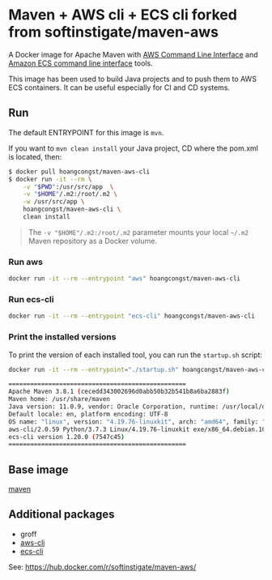 # Maven + AWS cli + ECS cli forked from softinstigate/maven-aws

A Docker image for Apache Maven with [AWS Command Line Interface](https://aws.amazon.com/cli/) and [Amazon ECS command line interface](https://docs.aws.amazon.com/AmazonECS/latest/developerguide/cmd-ecs-cli.html) tools.

This image has been used to build Java projects and to push them to AWS ECS containers. It can be useful especially for CI and CD systems.

## Run ##

The default ENTRYPOINT for this image is `mvn`.

If you want to `mvn clean install` your Java project, CD where the pom.xml is located, then:

```bash
$ docker pull hoangcongst/maven-aws-cli
$ docker run -it --rm \
    -v "$PWD":/usr/src/app  \
    -v "$HOME"/.m2:/root/.m2 \
    -w /usr/src/app \
    hoangcongst/maven-aws-cli \
    clean install
```

> The `-v "$HOME"/.m2:/root/.m2` parameter mounts your local `~/.m2` Maven repository as a Docker volume.

### Run aws ###

```bash
docker run -it --rm --entrypoint "aws" hoangcongst/maven-aws-cli
```

### Run ecs-cli ###

```bash
docker run -it --rm --entrypoint "ecs-cli" hoangcongst/maven-aws-cli
```

### Print the installed versions

To print the version of each installed tool, you can run the `startup.sh` script:

```bash
docker run -it --rm --entrypoint="./startup.sh" hoangcongst/maven-aws-cli

=================================================
Apache Maven 3.8.1 (cecedd343002696d0abb50b32b541b8a6ba2883f)
Maven home: /usr/share/maven
Java version: 11.0.9, vendor: Oracle Corporation, runtime: /usr/local/openjdk-11
Default locale: en, platform encoding: UTF-8
OS name: "linux", version: "4.19.76-linuxkit", arch: "amd64", family: "unix"
aws-cli/2.0.59 Python/3.7.3 Linux/4.19.76-linuxkit exe/x86_64.debian.10
ecs-cli version 1.20.0 (7547c45)
=================================================
```

## Base image ##

[maven](https://hub.docker.com/r/library/maven/)

## Additional packages ##

 - groff
 - [aws-cli](http://docs.aws.amazon.com/cli/latest/userguide/cli-chap-welcome.html)
 - [ecs-cli](http://docs.aws.amazon.com/AmazonECS/latest/developerguide/ECS_CLI.html)

See: https://hub.docker.com/r/softinstigate/maven-aws/
